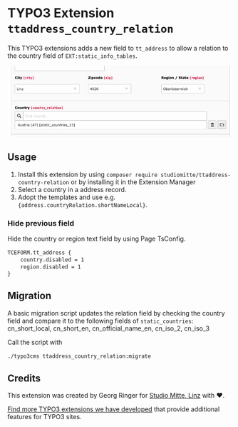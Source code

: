 # TYPO3 Extension `ttaddress_country_relation`

This TYPO3 extensions adds a new field to `tt_address` to allow a relation to the country field of `EXT:static_info_tables`.

![Screenshot](Resources/Public/Screenshots/backend.png)

## Usage

1) Install this extension by using `composer require studiomitte/ttaddress-country-relation` or by installing it in the Extension Manager
2) Select a country in a address record.
3) Adopt the templates and use e.g. `{address.countryRelation.shortNameLocal}`. 

### Hide previous field

Hide the country or region text field by using Page TsConfig.

```
TCEFORM.tt_address {
    country.disabled = 1
    region.disabled = 1
}
```

## Migration

A basic migration script updates the relation field by checking the country field and compare it to the following fields of `static_countries`: cn_short_local, cn_short_en, cn_official_name_en, cn_iso_2, cn_iso_3

Call the script with

```bash
./typo3cms ttaddress_country_relation:migrate
```

## Credits

This extension was created by Georg Ringer for [Studio Mitte, Linz](https://studiomitte.com) with ♥.

[Find more TYPO3 extensions we have developed](https://www.studiomitte.com/loesungen/typo3) that provide additional features for TYPO3 sites. 

